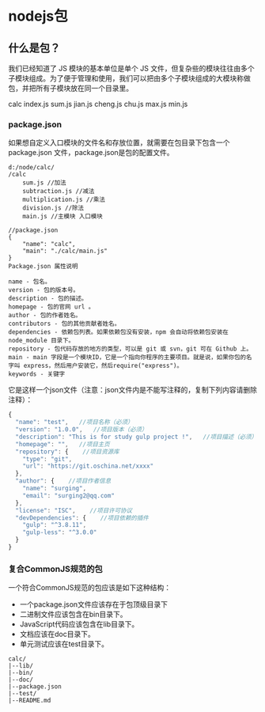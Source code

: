 # nodejs包


## 什么是包？

我们已经知道了 JS 模块的基本单位是单个 JS 文件，但复杂些的模块往往由多个子模块组成。为了便于管理和使用，我们可以把由多个子模块组成的大模块称做包，并把所有子模块放在同一个目录里。


calc 
index.js
  sum.js
  jian.js
  cheng.js
  chu.js
  max.js
  min.js



### package.json

如果想自定义入口模块的文件名和存放位置，就需要在包目录下包含一个 package.json 文件，package.json是包的配置文件。
```
d:/node/calc/
/calc
    sum.js //加法
    subtraction.js //减法
    multiplication.js //乘法
    division.js //除法
    main.js //主模块 入口模块

//package.json
{
    "name": "calc",
    "main": "./calc/main.js"
}
Package.json 属性说明

name - 包名。
version - 包的版本号。
description - 包的描述。
homepage - 包的官网 url 。
author - 包的作者姓名。
contributors - 包的其他贡献者姓名。
dependencies - 依赖包列表。如果依赖包没有安装，npm 会自动将依赖包安装在 node_module 目录下。
repository - 包代码存放的地方的类型，可以是 git 或 svn，git 可在 Github 上。
main - main 字段是一个模块ID，它是一个指向你程序的主要项目。就是说，如果你包的名字叫 express，然后用户安装它，然后require("express")。
keywords - 关键字
```


它是这样一个json文件（注意：json文件内是不能写注释的，复制下列内容请删除注释）：

```JavaScript
{
  "name": "test",   //项目名称（必须）
  "version": "1.0.0",   //项目版本（必须）
  "description": "This is for study gulp project !",   //项目描述（必须）
  "homepage": "",   //项目主页
  "repository": {    //项目资源库
    "type": "git",
    "url": "https://git.oschina.net/xxxx"
  },
  "author": {    //项目作者信息
    "name": "surging",
    "email": "surging2@qq.com"
  },
  "license": "ISC",    //项目许可协议
  "devDependencies": {    //项目依赖的插件
    "gulp": "^3.8.11",
    "gulp-less": "^3.0.0"
  }
}
```
### 复合CommonJS规范的包

一个符合CommonJS规范的包应该是如下这种结构：

- 一个package.json文件应该存在于包顶级目录下
- 二进制文件应该包含在bin目录下。
- JavaScript代码应该包含在lib目录下。
- 文档应该在doc目录下。
- 单元测试应该在test目录下。


```
calc/
|--lib/
|--bin/
|--doc/
|--package.json
|--test/
|--README.md

```